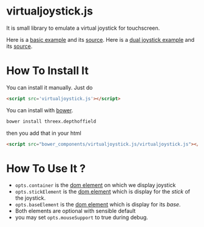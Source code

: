 virtualjoystick.js
==================

It is small library to emulate a virtual joystick for touchscreen.

Here is a [basic example](http://jeromeetienne.github.io/virtualjoystick.js/index.html)
and its
[source](https://github.com/jeromeetienne/virtualjoystick.js/blob/master/index.html).
Here is a [dual joystick example](http://jeromeetienne.github.io/virtualjoystick.js/dual.html)
and its
[source](https://github.com/jeromeetienne/virtualjoystick.js/blob/master/dual.html).

How To Install It
=================

You can install it manually. Just do 

```html
<script src='virtualjoystick.js'></script>
```

You can install with [bower](http://bower.io/).

```bash
bower install threex.depthoffield
```

then you add that in your html

```html
<script src="bower_components/virtualjoystick.js/virtualjoystick.js"></script>
```


How To Use It ?
===============

* ```opts.container``` is the
[dom element](https://developer.mozilla.org/en/DOM/element)
on which we display joystick
* ```opts.stickElement``` is the
[dom element](https://developer.mozilla.org/en/DOM/element)
which is display for the *stick* of the joystick.
* ```opts.baseElement``` is the 
[dom element](https://developer.mozilla.org/en/DOM/element)
which is display for its *base*.
* Both elements are optional with sensible default
* you may set ```opts.mouseSupport``` to true during debug.

